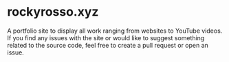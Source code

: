 # rockyrosso.xyz

A portfolio site to display all work ranging from websites to YouTube videos. If you find any issues with the site or would like to suggest something related to the source code, feel free to create a pull request or open an issue.